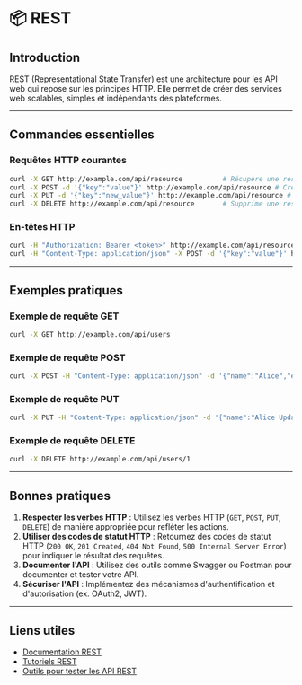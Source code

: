 # 📦 REST

## Introduction

REST (Representational State Transfer) est une architecture pour les API web qui repose sur les principes HTTP. Elle permet de créer des services web scalables, simples et indépendants des plateformes.

---

## Commandes essentielles

### Requêtes HTTP courantes

```bash
curl -X GET http://example.com/api/resource          # Récupère une ressource
curl -X POST -d '{"key":"value"}' http://example.com/api/resource # Crée une ressource
curl -X PUT -d '{"key":"new_value"}' http://example.com/api/resource # Met à jour une ressource
curl -X DELETE http://example.com/api/resource       # Supprime une ressource
```

### En-têtes HTTP

```bash
curl -H "Authorization: Bearer <token>" http://example.com/api/resource # Ajoute un en-tête d'autorisation
curl -H "Content-Type: application/json" -X POST -d '{"key":"value"}' http://example.com/api/resource # Spécifie le type de contenu
```

---

## Exemples pratiques

### Exemple de requête GET

```bash
curl -X GET http://example.com/api/users
```

### Exemple de requête POST

```bash
curl -X POST -H "Content-Type: application/json" -d '{"name":"Alice","email":"alice@example.com"}' http://example.com/api/users
```

### Exemple de requête PUT

```bash
curl -X PUT -H "Content-Type: application/json" -d '{"name":"Alice Updated"}' http://example.com/api/users/1
```

### Exemple de requête DELETE

```bash
curl -X DELETE http://example.com/api/users/1
```

---

## Bonnes pratiques

1. **Respecter les verbes HTTP** : Utilisez les verbes HTTP (`GET`, `POST`, `PUT`, `DELETE`) de manière appropriée pour refléter les actions.
2. **Utiliser des codes de statut HTTP** : Retournez des codes de statut HTTP (`200 OK`, `201 Created`, `404 Not Found`, `500 Internal Server Error`) pour indiquer le résultat des requêtes.
3. **Documenter l'API** : Utilisez des outils comme Swagger ou Postman pour documenter et tester votre API.
4. **Sécuriser l'API** : Implémentez des mécanismes d'authentification et d'autorisation (ex. OAuth2, JWT).

---

## Liens utiles

- [Documentation REST](https://restfulapi.net/)
- [Tutoriels REST](https://www.tutorialspoint.com/restful/index.htm)
- [Outils pour tester les API REST](https://www.postman.com/)

